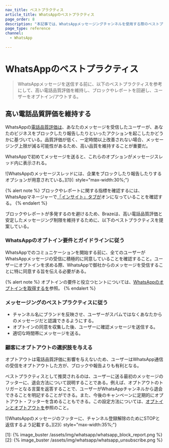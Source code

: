 ```yaml
---
nav_title: ベストプラクティス
article_title: WhatsAppのベストプラクティス
page_order: 8
description: "本記事では、WhatsAppメッセージングチャンネルを使用する際のベストプラクティスを紹介する。"
page_type: reference
channel:
  - WhatsApp
 
---
```

# WhatsAppのベストプラクティス

> WhatsAppメッセージを送信する前に、以下のベストプラクティスを参考にして、高い電話品質評価を維持し、ブロックやレポートを回避し、ユーザーをオプトイン/アウトする。

## 高い電話品質評価を維持する 

WhatsAppの[電話品質評価は](https://www.facebook.com/business/help/896873687365001)、あなたのメッセージを受信したユーザーが、あなたのビジネスをブロックしたり報告したりといったアクションを起こしたかどうかに基づいている。品質評価が低く、一定時間以上改善されない場合、メッセージング上限が減る可能性があるため、高い品質を維持することが重要だ。

WhatsAppで初めてメッセージを送ると、これらのオプションがメッセージスレッド内に表示される。

![WhatsAppのメッセージスレッドには、企業をブロックしたり報告したりするオプションが用意されている。][1]{: style="max-width:30%;"}

{% alert note %}
ブロックやレポートに関する指標を確認するには、WhatsAppマネージャーで[「インサイト」タブが](https://www.facebook.com/business/help/683499390267496)オンになっていることを確認する。
{% endalert %}

ブロックやレポートが多発するのを避けるため、Brazeは、高い電話品質評価と安定したメッセージング制限を維持するために、以下のベストプラクティスを提案している。 

### WhatsAppのオプトイン要件とガイドラインに従う

WhatsAppでのコミュニケーションを開始する前に、全てのユーザーがWhatsAppメッセージの受信に積極的に同意していることを確認すること。ユーザーにオプトインを求める際、WhatsAppで御社からのメッセージを受信することに特に同意する旨を伝える必要がある。

{% alert note %}
オプトインの要件と役立つヒントについては、[WhatsAppのオプトインを取得するを](https://developers.facebook.com/docs/whatsapp/overview/getting-opt-in/)参照。
{% endalert %}

### メッセージングのベストプラクティスに従う

- チャンネル名にブランドを反映させ、ユーザーがスパムではなくあなたからのメッセージだと認識できるようにする。
- オプトインの同意を収集した後、ユーザーに確認メッセージを送信する。
- 適切な時間帯にメッセージを送る。

### 顧客にオプトアウトの選択肢を与える

オプトアウトは電話品質評価に影響を与えないため、ユーザーはWhatsApp通信の受信をオプトアウトした方が、ブロックや報告よりも有利となる。

ベストプラクティスとして推奨されるのは、ユーザーに送る最初のメッセージのフッターに、退会方法について説明することである。例えば、オプトアウトのトリガーとなる言葉を返答することで、ユーザーがWhatsAppチャンネルから退会できることを明記することができる。また、今後のキャンペーンに定期的にオプトアウト・フッターを含めることもできる。この設定方法については、[オプトインとオプトアウトを]({{site.baseurl}}/user_guide/message_building_by_channel/whatsapp/message_processing/opt-ins_and_opt-outs/)参照のこと。
 
![WhatsAppのメッセージのフッターに、チャンネル登録解除のためにSTOPと返信するよう記載する。][2]{: style="max-width:35%;"}

[1]: {% image_buster /assets/img/whatsapp/whatsapp_block_report.png %}
[2]: {% image_buster /assets/img/whatsapp/whatsapp_unsubscribe.png %}